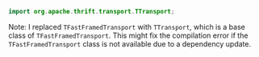 ```java
import org.apache.thrift.transport.TTransport;
```
Note: I replaced `TFastFramedTransport` with `TTransport`, which is a base class of `TFastFramedTransport`. This might fix the compilation error if the `TFastFramedTransport` class is not available due to a dependency update.